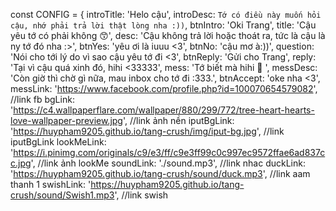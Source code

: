 const CONFIG = {
    introTitle: 'Helo cậu',
    introDesc: `Tớ có điều này muốn hỏi cậu, nhớ phải trả lời thật lòng nha :))`,
    btnIntro: 'Oki Trang',
    title: 'Cậu yêu tớ có phải không 😙',
    desc: 'Cậu không trả lời hoặc thoát ra, tức là cậu là ny tớ đó nha :>',
    btnYes: 'yêu ơi là iuuu <3',
    btnNo: 'cậu mơ à:))',
    question: 'Nói cho tới lý do vì sao cậu yêu tớ đi <3',
    btnReply: 'Gửi cho Trang',
    reply: 'Tại vì cậu quá xinh đó, hihi <33333',
    mess: 'Tớ biết mà hihi 🥰 ',
    messDesc: 'Còn giờ thì chờ gì nữa, mau inbox cho tớ đi :333.',
    btnAccept: 'oke nha <3',
    messLink: 'https://www.facebook.com/profile.php?id=100070654579082', //link fb
    bgLink: 'https://c4.wallpaperflare.com/wallpaper/880/299/772/tree-heart-hearts-love-wallpaper-preview.jpg', //link ảnh nền
    iputBgLink: 'https://huypham9205.github.io/tang-crush/img/iput-bg.jpg', //link iputBgLink
    lookMeLink: 'https://i.pinimg.com/originals/c9/e3/ff/c9e3ff99c0c997ec9572ffae6ad837cc.jpg', //link ảnh lookMe
    soundLink: './sound.mp3', //link nhac
    duckLink: 'https://huypham9205.github.io/tang-crush/sound/duck.mp3', //link aam thanh 1
    swishLink: 'https://huypham9205.github.io/tang-crush/sound/Swish1.mp3', //link swish
